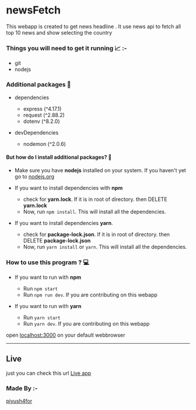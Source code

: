 # newsFetch

This webapp is created to get news headline . It use news api to fetch all top 10 news and show selecting the country

### Things you will need to get it running 📈 :-

- git
- nodejs

### Additional packages 📝

- dependencies

  - express (^4.17.1)
  - request (^2.88.2)
  - dotenv (^8.2.0)

- devDependencies
  - nodemon (^2.0.6)

#### But how do I install additional packages? 🤨

- Make sure you have **nodejs** installed on your system. If you haven't yet go to [nodejs.org](https://nodejs.org 'go to nodejs.org')

- If you want to install dependencies with **npm**

  - check for **yarn.lock**. If it is in root of directory. then DELETE **yarn.lock**
  - Now, run `npm install`. This will install all the dependencies.

- If you want to install dependencies **yarn**.
  - check for **package-lock.json**. If it is in root of directory. then DELETE **package-lock.json**
  - Now, run `yarn install` or `yarn`. This will install all the dependencies.

### How to use this program ? 💻

- If you want to run with **npm**

  - Run `npm start`
  - Run `npm run dev`. If you are contributing on this webapp

- If you want to run with **yarn**
  - Run `yarn start`
  - Run `yarn dev`. If you are contributing on this webapp

open [localhost:3000](http://localhost:3000 'Go to localhost') on your default webbrowser

---

## Live

just you can check this url [Live app](https://safe-basin-04020.herokuapp.com/ 'go to url')

### Made By :-

[piyush4for](https://github.com/piyush4for 'go to creator profile')
